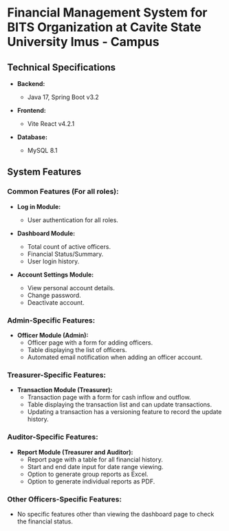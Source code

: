 # Financial Management System for BITS Organization at Cavite State University Imus - Campus


## Technical Specifications

- **Backend:**
  - Java 17, Spring Boot v3.2

- **Frontend:**
  - Vite React v4.2.1

- **Database:**
  - MySQL 8.1

## System Features

### Common Features (For all roles):

- **Log in Module:**
  - User authentication for all roles.

- **Dashboard Module:**
  - Total count of active officers.
  - Financial Status/Summary.
  - User login history.

- **Account Settings Module:**
  - View personal account details.
  - Change password.
  - Deactivate account.

### Admin-Specific Features:

- **Officer Module (Admin):**
  - Officer page with a form for adding officers.
  - Table displaying the list of officers.
  - Automated email notification when adding an officer account.

### Treasurer-Specific Features:

- **Transaction Module (Treasurer):**
  - Transaction page with a form for cash inflow and outflow.
  - Table displaying the transaction list and can update transactions.
  - Updating a transaction has a versioning feature to record the update history.

### Auditor-Specific Features:

- **Report Module (Treasurer and Auditor):**
  - Report page with a table for all financial history.
  - Start and end date input for date range viewing.
  - Option to generate group reports as Excel.
  - Option to generate individual reports as PDF.

### Other Officers-Specific Features:

- No specific features other than viewing the dashboard page to check the financial status.
